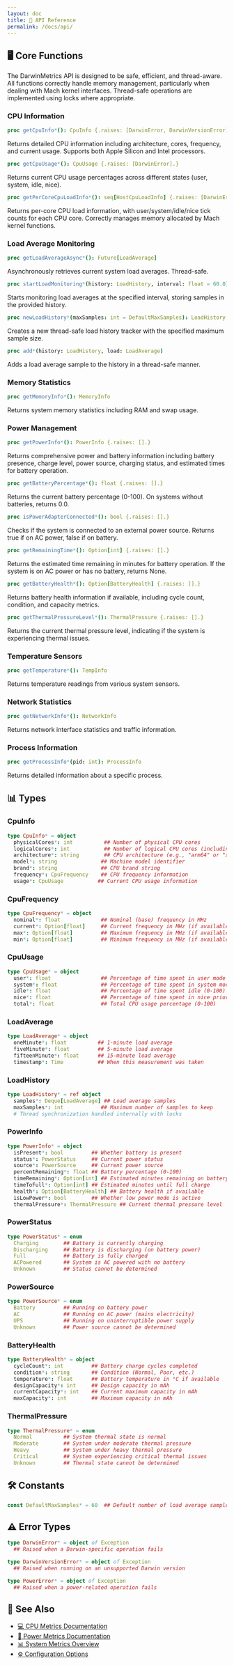 ```yaml
---
layout: doc
title: 🔌 API Reference
permalink: /docs/api/
---
```


## 🖥️ Core Functions

The DarwinMetrics API is designed to be safe, efficient, and thread-aware. All functions correctly handle memory management, particularly when dealing with Mach kernel interfaces. Thread-safe operations are implemented using locks where appropriate.

### CPU Information

```nim
proc getCpuInfo*(): CpuInfo {.raises: [DarwinError, DarwinVersionError].}
```

Returns detailed CPU information including architecture, cores, frequency, and current usage.
Supports both Apple Silicon and Intel processors.

```nim
proc getCpuUsage*(): CpuUsage {.raises: [DarwinError].}
```

Returns current CPU usage percentages across different states (user, system, idle, nice).

```nim
proc getPerCoreCpuLoadInfo*(): seq[HostCpuLoadInfo] {.raises: [DarwinError].}
```

Returns per-core CPU load information, with user/system/idle/nice tick counts for each CPU core.
Correctly manages memory allocated by Mach kernel functions.

### Load Average Monitoring

```nim
proc getLoadAverageAsync*(): Future[LoadAverage]
```

Asynchronously retrieves current system load averages. Thread-safe.

```nim
proc startLoadMonitoring*(history: LoadHistory, interval: float = 60.0): Future[void]
```

Starts monitoring load averages at the specified interval, storing samples in the provided history.

```nim
proc newLoadHistory*(maxSamples: int = DefaultMaxSamples): LoadHistory
```

Creates a new thread-safe load history tracker with the specified maximum sample size.

```nim
proc add*(history: LoadHistory, load: LoadAverage)
```

Adds a load average sample to the history in a thread-safe manner.

### Memory Statistics

```nim
proc getMemoryInfo*(): MemoryInfo
```

Returns system memory statistics including RAM and swap usage.

### Power Management

```nim
proc getPowerInfo*(): PowerInfo {.raises: [].}
```

Returns comprehensive power and battery information including battery presence, charge level,
power source, charging status, and estimated times for battery operation.

```nim
proc getBatteryPercentage*(): float {.raises: [].}
```

Returns the current battery percentage (0-100). On systems without batteries, returns 0.0.

```nim
proc isPowerAdapterConnected*(): bool {.raises: [].}
```

Checks if the system is connected to an external power source.
Returns true if on AC power, false if on battery.

```nim
proc getRemainingTime*(): Option[int] {.raises: [].}
```

Returns the estimated time remaining in minutes for battery operation.
If the system is on AC power or has no battery, returns None.

```nim
proc getBatteryHealth*(): Option[BatteryHealth] {.raises: [].}
```

Returns battery health information if available, including cycle count, condition, and capacity metrics.

```nim
proc getThermalPressureLevel*(): ThermalPressure {.raises: [].}
```

Returns the current thermal pressure level, indicating if the system is experiencing thermal issues.

### Temperature Sensors

```nim
proc getTemperature*(): TempInfo
```

Returns temperature readings from various system sensors.

### Network Statistics

```nim
proc getNetworkInfo*(): NetworkInfo
```

Returns network interface statistics and traffic information.

### Process Information

```nim
proc getProcessInfo*(pid: int): ProcessInfo
```

Returns detailed information about a specific process.

## 📊 Types

### CpuInfo

```nim
type CpuInfo* = object
  physicalCores*: int          ## Number of physical CPU cores
  logicalCores*: int           ## Number of logical CPU cores (including hyperthreading)
  architecture*: string        ## CPU architecture (e.g., "arm64" or "x86_64")
  model*: string              ## Machine model identifier
  brand*: string              ## CPU brand string
  frequency*: CpuFrequency    ## CPU frequency information
  usage*: CpuUsage           ## Current CPU usage information
```

### CpuFrequency

```nim
type CpuFrequency* = object
  nominal*: float             ## Nominal (base) frequency in MHz
  current*: Option[float]     ## Current frequency in MHz (if available)
  max*: Option[float]         ## Maximum frequency in MHz (if available)
  min*: Option[float]         ## Minimum frequency in MHz (if available)
```

### CpuUsage

```nim
type CpuUsage* = object
  user*: float                ## Percentage of time spent in user mode (0-100)
  system*: float              ## Percentage of time spent in system mode (0-100)
  idle*: float                ## Percentage of time spent idle (0-100)
  nice*: float                ## Percentage of time spent in nice priority (0-100)
  total*: float               ## Total CPU usage percentage (0-100)
```

### LoadAverage

```nim
type LoadAverage* = object
  oneMinute*: float          ## 1-minute load average
  fiveMinute*: float         ## 5-minute load average
  fifteenMinute*: float      ## 15-minute load average
  timestamp*: Time           ## When this measurement was taken
```

### LoadHistory

```nim
type LoadHistory* = ref object
  samples*: Deque[LoadAverage] ## Load average samples
  maxSamples*: int            ## Maximum number of samples to keep
  # Thread synchronization handled internally with locks
```

### PowerInfo

```nim
type PowerInfo* = object
  isPresent*: bool         ## Whether battery is present
  status*: PowerStatus     ## Current power status
  source*: PowerSource     ## Current power source
  percentRemaining*: float ## Battery percentage (0-100)
  timeRemaining*: Option[int] ## Estimated minutes remaining on battery
  timeToFull*: Option[int] ## Estimated minutes until full charge
  health*: Option[BatteryHealth] ## Battery health if available
  isLowPower*: bool        ## Whether low power mode is active
  thermalPressure*: ThermalPressure ## Current thermal pressure level
```

### PowerStatus

```nim
type PowerStatus* = enum
  Charging        ## Battery is currently charging
  Discharging     ## Battery is discharging (on battery power)
  Full            ## Battery is fully charged
  ACPowered       ## System is AC powered with no battery
  Unknown         ## Status cannot be determined
```

### PowerSource

```nim
type PowerSource* = enum
  Battery         ## Running on battery power
  AC              ## Running on AC power (mains electricity)
  UPS             ## Running on uninterruptible power supply
  Unknown         ## Power source cannot be determined
```

### BatteryHealth

```nim
type BatteryHealth* = object
  cycleCount*: int         ## Battery charge cycles completed
  condition*: string       ## Condition (Normal, Poor, etc.)
  temperature*: float      ## Battery temperature in °C if available
  designCapacity*: int     ## Design capacity in mAh
  currentCapacity*: int    ## Current maximum capacity in mAh
  maxCapacity*: int        ## Maximum capacity in mAh
```

### ThermalPressure

```nim
type ThermalPressure* = enum
  Normal          ## System thermal state is normal
  Moderate        ## System under moderate thermal pressure
  Heavy           ## System under heavy thermal pressure
  Critical        ## System experiencing critical thermal issues
  Unknown         ## Thermal state cannot be determined
```

## 🛠️ Constants

```nim
const DefaultMaxSamples* = 60  ## Default number of load average samples to keep
```

## ⚠️ Error Types

```nim
type DarwinError* = object of Exception
  ## Raised when a Darwin-specific operation fails

type DarwinVersionError* = object of Exception
  ## Raised when running on an unsupported Darwin version

type PowerError* = object of Exception
  ## Raised when a power-related operation fails
```

## 🔗 See Also

- [💻 CPU Metrics Documentation](./cpu.html)
- [🔋 Power Metrics Documentation](./power.html)
- [📊 System Metrics Overview](./metrics.html)
- [⚙️ Configuration Options](./configuration.html)
